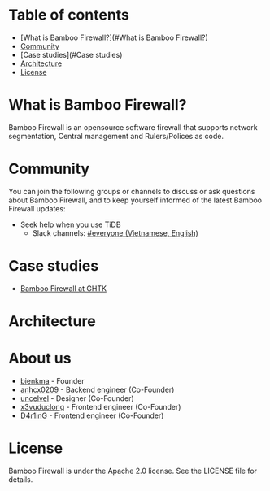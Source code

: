 # Table of contents
- [What is Bamboo Firewall?](#What is Bamboo Firewall?)
- [Community](#Community)
- [Case studies](#Case studies)
- [Architecture](#Architecture)
- [License](#License)

# What is Bamboo Firewall?
Bamboo Firewall is an opensource software firewall that supports network segmentation, Central management and Rulers/Polices as code.

# Community
You can join the following groups or channels to discuss or ask questions about Bamboo Firewall, and to keep yourself informed of the latest Bamboo Firewall updates:
- Seek help when you use TiDB
  - Slack channels: [#everyone (Vietnamese, English)](https://join.slack.com/t/bamboo-firewall/shared_invite/zt-207jwcvcl-tIXUfYBKoe6TNPcce6iqXw)

# Case studies
- [Bamboo Firewall at GHTK](./case-studies/ghtk.md)
# Architecture

# About us
- [bienkma](https://bienkma.github.io) - Founder
- [anhcx0209](https://github.com/anhcx0209) - Backend engineer (Co-Founder)
- [uncelvel](https://github.com/uncelvel) - Designer (Co-Founder)
- [x3vuduclong](https://github.com/x3vuduclong) - Frontend engineer (Co-Founder)
- [D4r1inG](https://github.com/D4r1inG) - Frontend engineer (Co-Founder)

# License

Bamboo Firewall is under the Apache 2.0 license. See the LICENSE file for details.

